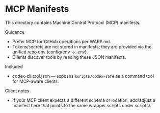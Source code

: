 # MCP Manifests

This directory contains Machine Control Protocol (MCP) manifests.

Guidance
- Prefer MCP for GitHub operations per WARP.md.
- Tokens/secrets are not stored in manifests; they are provided via the unified repo env (config/env → .env).
- Clients discover tools by reading these JSON manifests.

Included
- codex-cli.tool.json — exposes `scripts/codex-safe` as a command tool for MCP-aware clients.

Client notes
- If your MCP client expects a different schema or location, add/adjust a manifest here that points to the same wrapper scripts under scripts/.


